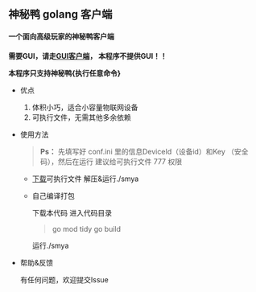 ## 神秘鸭 golang 客户端
#### 一个面向高级玩家的神秘鸭客户端

**需要GUI，请走[GUI客户端](https://smya.cn/download "神秘鸭客户端")， 本程序不提供GUI！！**

**本程序只支持神秘鸭{执行任意命令}**

- 优点
  1. 体积小巧，适合小容量物联网设备
  2. 可执行文件，无需其他多余依赖

- 使用方法
  
    >
    > **Ps：**
    > 先填写好 conf.ini 里的信息DeviceId（设备id）和Key （安全码），然后在运行
    > 建议给可执行文件 777 权限
    >
 
  * [下载](https://github.com/lrqtech/smya-go/releases)可执行文件
    解压&运行./smya
    
  * 自己编译打包
    
    下载本代码
    进入代码目录
  
    >
    > go mod tidy
    > go build
    > 
    
    运行./smya

- 帮助&反馈

  有任何问题，欢迎提交Issue
  

